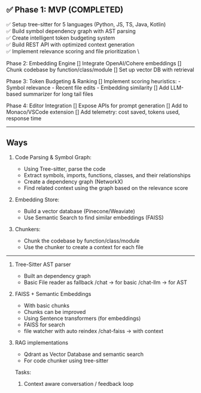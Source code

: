 ## ✅ Phase 1: MVP (COMPLETED)
 ✅ Setup tree-sitter for 5 languages (Python, JS, TS, Java, Kotlin) \
 ✅ Build symbol dependency graph with AST parsing \
 ✅ Create intelligent token budgeting system \
 ✅ Build REST API with optimized context generation \
 ✅ Implement relevance scoring and file prioritization \

Phase 2: Embedding Engine
 [] Integrate OpenAI/Cohere embeddings
 [] Chunk codebase by function/class/module
 [] Set up vector DB with retrieval

Phase 3: Token Budgeting & Ranking
 [] Implement scoring heuristics:
    - Symbol relevance
    - Recent file edits
    - Embedding similarity
 [] Add LLM-based summarizer for long tail files

Phase 4: Editor Integration
 [] Expose APIs for prompt generation
 [] Add to Monaco/VSCode extension
 [] Add telemetry: cost saved, tokens used, response time


-----------------------------------------------------------

## Ways
1. Code Parsing & Symbol Graph:
    - Using Tree-sitter, parse the code
    - Extract symbols, imports, functions, classes, and their relationships
    - Create a dependency graph (NetworkX)
    - Find related context using the graph based on the relevance score

2. Embedding Store:
   - Build a vector database (Pinecone/Weaviate)
   - Use Semantic Search to find similar embeddings (FAISS)

3. Chunkers:
   - Chunk the codebase by function/class/module
   - Use the chunker to create a context for each file



----------------

1. Tree-Sitter AST parser
   - Built an dependency graph
   - Basic File reader as fallback
   /chat -> for basic
   /chat-llm -> for AST


2. FAISS + Semantic Embeddings
   - With basic chunks 
   - Chunks can be improved
   - Using Sentence transformers (for embeddings)
   - FAISS for search
   - file watcher with auto reindex
   /chat-faiss -> with context


3. RAG implementations
   - Qdrant as Vector Database and semantic search
   - For code chunker using tree-sitter

   Tasks:
      1. Context aware conversation / feedback loop


